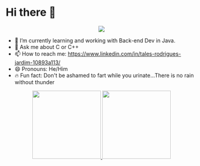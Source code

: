 # Hi there 👋

<p align="center">
  <a align="center" href="https://github.com/DenverCoder1/readme-typing-svg"><img src="https://readme-typing-svg.herokuapp.com?&font=IBM+Plex+Sans&color=F72EE2&size=25&lines=Welcome+to+my+Repo+Dev+community!;I'm+a+bachelor+in+Information+Systems;and+a+collaborative+programmer" /></a>
</p>

- 📘 I’m currently learning and working with Back-end Dev in Java.
- 🙋 Ask me about C or C++
- 📫 How to reach me: https://www.linkedin.com/in/tales-rodrigues-jardim-10893a113/
- 😄 Pronouns: He/Him
- 🔥 Fun fact: Don't be ashamed to fart while you urinate...There is no rain without thunder



<div align="center">
  <a href="https://github.com/TalesGarden/">
  <img height="180em" src="https://github-readme-stats.vercel.app/api?username=talesgarden&show_icons=true&theme=dark&include_all_commits=true&count_private=true"/>
  <img height="180em" src="https://github-readme-stats.vercel.app/api/top-langs/?username=talesgarden&layout=compact&langs_count=7&theme=dark"/>
</div>
